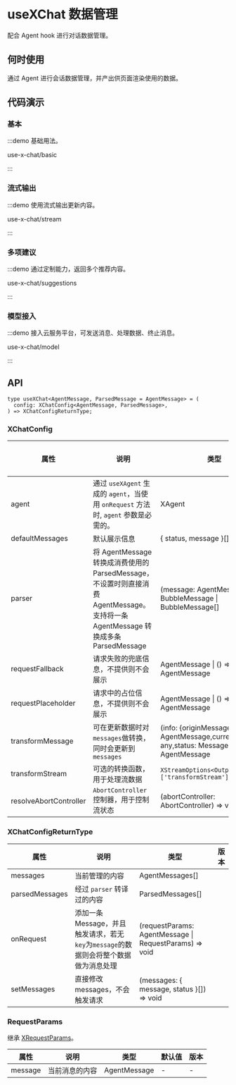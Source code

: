 
# useXChat 数据管理

配合 Agent hook 进行对话数据管理。

## 何时使用

通过 Agent 进行会话数据管理，并产出供页面渲染使用的数据。

## 代码演示

### 基本

:::demo 基础用法。

use-x-chat/basic

:::

### 流式输出

:::demo 使用流式输出更新内容。

use-x-chat/stream

:::

### 多项建议

:::demo 通过定制能力，返回多个推荐内容。

use-x-chat/suggestions

:::

### 模型接入

:::demo 接入云服务平台，可发送消息、处理数据、终止消息。

use-x-chat/model

:::

## API

```tsx | pure
type useXChat<AgentMessage, ParsedMessage = AgentMessage> = (
  config: XChatConfig<AgentMessage, ParsedMessage>,
) => XChatConfigReturnType;
```

### XChatConfig

| 属性 | 说明 | 类型 | 默认值 | 版本 |
| --- | --- | --- | --- | --- |
| agent | 通过 `useXAgent` 生成的 `agent`，当使用 `onRequest` 方法时, `agent` 参数是必需的。 | XAgent | - |  |
| defaultMessages | 默认展示信息 | { status, message }[] | - |  |
| parser | 将 AgentMessage 转换成消费使用的 ParsedMessage，不设置时则直接消费 AgentMessage。支持将一条 AgentMessage 转换成多条 ParsedMessage | (message: AgentMessage) => BubbleMessage \| BubbleMessage[] | - |  |
| requestFallback | 请求失败的兜底信息，不提供则不会展示 | AgentMessage \| () => AgentMessage | - |  |
| requestPlaceholder | 请求中的占位信息，不提供则不会展示 | AgentMessage \| () => AgentMessage | - |  |
| transformMessage | 可在更新数据时对`messages`做转换，同时会更新到`messages` | (info: {originMessage?: AgentMessage,currentMessage: any,status: MessageStatus}) => AgentMessage| - | - |
| transformStream | 可选的转换函数，用于处理流数据 | `XStreamOptions<Output>['transformStream']` | - | - |
| resolveAbortController | `AbortController` 控制器，用于控制流状态 | (abortController: AbortController) => void| - | - |

### XChatConfigReturnType

| 属性 | 说明 | 类型 | 版本 |
| --- | --- | --- | --- |
| messages | 当前管理的内容 | AgentMessages[] |  |
| parsedMessages | 经过 `parser` 转译过的内容 | ParsedMessages[] |  |
| onRequest | 添加一条 Message，并且触发请求，若无`key`为`message`的数据则会将整个数据做为消息处理 | (requestParams: AgentMessage \| RequestParams) => void |  |
| setMessages | 直接修改 messages，不会触发请求 | (messages: { message, status }[]) => void |  |

### RequestParams

继承 [XRequestParams](https://antd-design-x-vue.netlify.app/component/x-request.html#xrequestparams)。

| 属性    | 说明           | 类型         | 默认值 | 版本 |
| ------- | -------------- | ------------ | ------ | ---- |
| message | 当前消息的内容 | AgentMessage | -      | -    |
